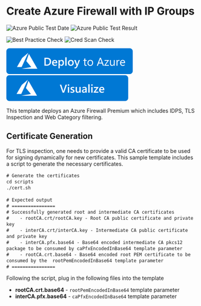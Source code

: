 # Create Azure Firewall with IP Groups

![Azure Public Test Date](https://azurequickstartsservice.blob.core.windows.net/badges/101-azurefirewall-premium/PublicLastTestDate.svg)
![Azure Public Test Result](https://azurequickstartsservice.blob.core.windows.net/badges/101-azurefirewall-premium/PublicDeployment.svg)

![Best Practice Check](https://azurequickstartsservice.blob.core.windows.net/badges/101-azurefirewall-premium/BestPracticeResult.svg)
![Cred Scan Check](https://azurequickstartsservice.blob.core.windows.net/badges/101-azurefirewall-premium/CredScanResult.svg)

[![Deploy To Azure](https://raw.githubusercontent.com/Azure/azure-quickstart-templates/master/1-CONTRIBUTION-GUIDE/images/deploytoazure.svg?sanitize=true)](https://portal.azure.com/#create/Microsoft.Template/uri/https%3A%2F%2Fraw.githubusercontent.com%2FAzure%2Fazure-quickstart-templates%2Fmaster%2F101-azurefirewall-premium%2Fazuredeploy.json)  [![Visualize](https://raw.githubusercontent.com/Azure/azure-quickstart-templates/master/1-CONTRIBUTION-GUIDE/images/visualizebutton.svg?sanitize=true)](http://armviz.io/#/?load=https%3A%2F%2Fraw.githubusercontent.com%2FAzure%2Fazure-quickstart-templates%2Fmaster%2F101-azurefirewall-premium%2Fazuredeploy.json)

This template deploys an Azure Firewall Premium which includes IDPS, TLS Inspection and Web Category filtering.

## Certificate Generation
For TLS inspection, one needs to provide a valid CA certificate to be used for signing dynamically for new certificates. This sample template includes a script to generate the necessary certificates.

```
# Generate the certificates
cd scripts
./cert.sh

# Expected output
# ================
# Successfully generated root and intermediate CA certificates
#    - rootCA.crt/rootCA.key - Root CA public certificate and private key
#    - interCA.crt/interCA.key - Intermediate CA public certificate and private key
#    - interCA.pfx.base64 - Base64 encoded intermediate CA pkcs12 package to be consumed by caPfxEncodedInBase64 template parameter
#    - rootCA.crt.base64 - Base64 encoded root PEM certificate to be consumed by the  rootPemEncodedInBase64 template parameter
# ================
```

Following the script, plug in the following files into the template
- **rootCA.crt.base64** - `rootPemEncodedInBase64` template parameter
- **interCA.pfx.base64** - `caPfxEncodedInBase64` template parameter